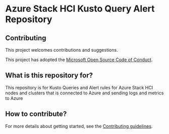 # Azure Stack HCI Kusto Query Alert Repository

## Contributing
This project welcomes contributions and suggestions. 

This project has adopted the [Microsoft Open Source Code of Conduct](https://opensource.microsoft.com/codeofconduct/).

## What is this repository for?

This repository is for Kusto Queries and Alert rules for Azure Stack HCI nodes and clusters that is connected to Azure and sending logs and metrics to Azure

## How to contribute?

For more details about getting started, see the [Contributing guidelines](CONTRIBUTING.md).

